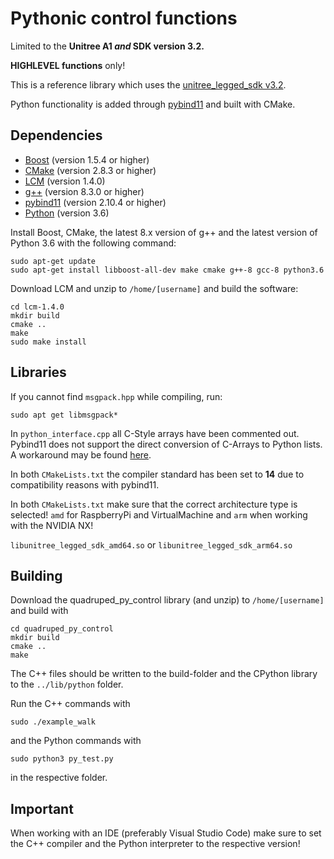 # Pythonic control functions
Limited to the **Unitree A1 _and_ SDK version 3.2.**

**HIGHLEVEL functions** only!

This is a reference library which uses the [unitree_legged_sdk v3.2](https://github.com/unitreerobotics/unitree_legged_sdk).

Python functionality is added through [pybind11](https://github.com/pybind/pybind11) and built with CMake.

## Dependencies
- [Boost](https://www.boost.org/) (version 1.5.4 or higher)
- [CMake](https://cmake.org/) (version 2.8.3 or higher)
- [LCM](https://github.com/lcm-proj/lcm/releases) (version 1.4.0)
- [g++](https://gcc.gnu.org/) (version 8.3.0 or higher)
- [pybind11](https://github.com/pybind/pybind11) (version 2.10.4 or higher)
- [Python](https://www.python.org/) (version 3.6)

Install Boost, CMake, the latest 8.x version of g++ and the latest version of Python 3.6 with the following command:
```
sudo apt-get update
sudo apt-get install libboost-all-dev make cmake g++-8 gcc-8 python3.6
```

Download LCM and unzip to `/home/[username]` and build the software:
```
cd lcm-1.4.0
mkdir build
cmake ..
make
sudo make install
```

## Libraries
If you cannot find `msgpack.hpp` while compiling, run:

`sudo apt get libmsgpack*`

In `python_interface.cpp` all C-Style arrays have been commented out. Pybind11 does not support the direct conversion of C-Arrays to Python lists. A workaround may be found [here](https://github.com/pybind/pybind11/issues/2149).

In both `CMakeLists.txt` the compiler standard has been set to **14** due to compatibility reasons with pybind11.

In both `CMakeLists.txt` make sure that the correct architecture type is selected! `amd` for RaspberryPi and VirtualMachine and `arm` when working with the NVIDIA NX!

`libunitree_legged_sdk_amd64.so` or `libunitree_legged_sdk_arm64.so`

## Building
Download the quadruped_py_control library (and unzip) to `/home/[username]` and build with
```
cd quadruped_py_control
mkdir build
cmake ..
make 
```

The C++ files should be written to the build-folder and the CPython library to the `../lib/python` folder. 

Run the C++ commands with
```
sudo ./example_walk
```
and the Python commands with
```
sudo python3 py_test.py
```
in the respective folder.

## Important
When working with an IDE (preferably Visual Studio Code) make sure to set the C++ compiler and the Python interpreter to the respective version!
